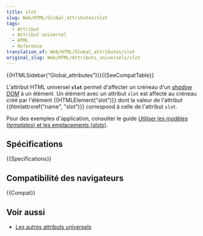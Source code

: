 ```yaml
---
title: slot
slug: Web/HTML/Global_attributes/slot
tags:
  - Attribut
  - Attribut universel
  - HTML
  - Reference
translation_of: Web/HTML/Global_attributes/slot
original_slug: Web/HTML/Attributs_universels/slot
---
```


{{HTMLSidebar("Global_attributes")}}{{SeeCompatTable}}

L'attribut HTML universel **`slot`** permet d'affecter un créneau d'un _[shadow DOM](/fr/docs/Web/Web_Components/Shadow_DOM)_ à un élément. Un élément avec un attribut `slot` est affecté au créneau créé par l'élément {{HTMLElement("slot")}} dont la valeur de l'attribut {{htmlattrxref("name", "slot")}} correspond à celle de l'attribut `slot`.

Pour des exemples d'application, consulter le guide [Utiliser les modèles (_templates_) et les emplacements (_slots_)](/fr/docs/Web/Web_Components/Using_templates_and_slots).

## Spécifications

{{Specifications}}

## Compatibilité des navigateurs

{{Compat}}

## Voir aussi

- [Les autres attributs universels](/fr/docs/Web/HTML/Attributs_universels)
